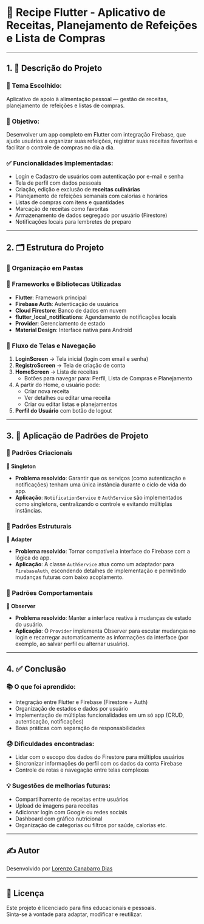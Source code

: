 # 📱 Recipe Flutter - Aplicativo de Receitas, Planejamento de Refeições e Lista de Compras

---

## 1. 📝 Descrição do Projeto

### 🎯 Tema Escolhido:
Aplicativo de apoio à alimentação pessoal — gestão de receitas, planejamento de refeições e listas de compras.

### 📌 Objetivo:
Desenvolver um app completo em Flutter com integração Firebase, que ajude usuários a organizar suas refeições, registrar suas receitas favoritas e facilitar o controle de compras no dia a dia.

### ✅ Funcionalidades Implementadas:

- Login e Cadastro de usuários com autenticação por e-mail e senha
- Tela de perfil com dados pessoais
- Criação, edição e exclusão de **receitas culinárias**
- Planejamento de refeições semanais com calorias e horários
- Listas de compras com itens e quantidades
- Marcação de receitas como favoritas
- Armazenamento de dados segregado por usuário (Firestore)
- Notificações locais para lembretes de preparo

---

## 2. 🗂 Estrutura do Projeto

### 📁 Organização em Pastas


### 🔧 Frameworks e Bibliotecas Utilizadas

- **Flutter**: Framework principal
- **Firebase Auth**: Autenticação de usuários
- **Cloud Firestore**: Banco de dados em nuvem
- **flutter_local_notifications**: Agendamento de notificações locais
- **Provider**: Gerenciamento de estado
- **Material Design**: Interface nativa para Android

### 🔄 Fluxo de Telas e Navegação

1. **LoginScreen** → Tela inicial (login com email e senha)
2. **RegistroScreen** → Tela de criação de conta
3. **HomeScreen** → Lista de receitas
   - Botões para navegar para: Perfil, Lista de Compras e Planejamento
4. A partir do Home, o usuário pode:
   - Criar nova receita
   - Ver detalhes ou editar uma receita
   - Criar ou editar listas e planejamentos
5. **Perfil do Usuário** com botão de logout

---

## 3. 🔁 Aplicação de Padrões de Projeto

### 🧱 Padrões Criacionais

**🔹 Singleton**  
- **Problema resolvido**: Garantir que os serviços (como autenticação e notificações) tenham uma única instância durante o ciclo de vida do app.
- **Aplicação**: `NotificationService` e `AuthService` são implementados como singletons, centralizando o controle e evitando múltiplas instâncias.

### 🧩 Padrões Estruturais

**🔹 Adapter**  
- **Problema resolvido**: Tornar compatível a interface do Firebase com a lógica do app.
- **Aplicação**: A classe `AuthService` atua como um adaptador para `FirebaseAuth`, escondendo detalhes de implementação e permitindo mudanças futuras com baixo acoplamento.

### 🔁 Padrões Comportamentais

**🔹 Observer**  
- **Problema resolvido**: Manter a interface reativa à mudanças de estado do usuário.
- **Aplicação**: O `Provider` implementa Observer para escutar mudanças no login e recarregar automaticamente as informações da interface (por exemplo, ao salvar perfil ou alternar usuário).

---

## 4. ✅ Conclusão

### 📚 O que foi aprendido:

- Integração entre Flutter e Firebase (Firestore + Auth)
- Organização de estados e dados por usuário
- Implementação de múltiplas funcionalidades em um só app (CRUD, autenticação, notificações)
- Boas práticas com separação de responsabilidades

### 😓 Dificuldades encontradas:

- Lidar com o escopo dos dados do Firestore para múltiplos usuários
- Sincronizar informações do perfil com os dados da conta Firebase
- Controle de rotas e navegação entre telas complexas

### 💡 Sugestões de melhorias futuras:

- Compartilhamento de receitas entre usuários
- Upload de imagens para receitas
- Adicionar login com Google ou redes sociais
- Dashboard com gráfico nutricional
- Organização de categorias ou filtros por saúde, calorias etc.

---

## ✍️ Autor

Desenvolvido por [Lorenzo Canabarro Dias](https://github.com/LorenzoDias25)

---

## 📃 Licença

Este projeto é licenciado para fins educacionais e pessoais.  
Sinta-se à vontade para adaptar, modificar e reutilizar.
